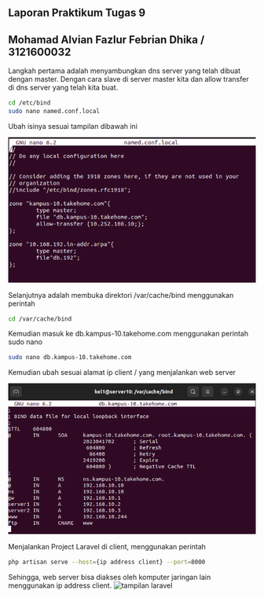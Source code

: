 ## Laporan Praktikum Tugas 9
## Mohamad Alvian Fazlur Febrian Dhika / 3121600032

Langkah pertama adalah menyambungkan dns server yang telah dibuat dengan master. Dengan cara slave di server master kita dan allow transfer di dns server yang telah kita buat.
```sh
cd /etc/bind
sudo nano named.conf.local
```
Ubah isinya sesuai tampilan dibawah ini

![](https://github.com/alvianfazlur/Administrasi-Jaringan/blob/main/Tugas9%20-%20Menjalankan%20Web%20Laravel/Foto/named.conf.local.png)

Selanjutnya adalah membuka direktori /var/cache/bind menggunakan perintah

```sh
cd /var/cache/bind
```

Kemudian masuk ke db.kampus-10.takehome.com menggunakan perintah sudo nano

```sh
sudo nano db.kampus-10.takehome.com
```

Kemudian ubah sesuai alamat ip client / yang menjalankan web server

![img](https://github.com/alvianfazlur/Administrasi-Jaringan/blob/main/Tugas9%20-%20Menjalankan%20Web%20Laravel/Foto/mengubah%20db.kampus.png)

Menjalankan Project Laravel di client, menggunakan perintah
```sh
php artisan serve --host={ip address client} --port=8000
```
Sehingga, web server bisa diakses oleh komputer jaringan lain menggunakan ip address client.
![tampilan laravel]()
